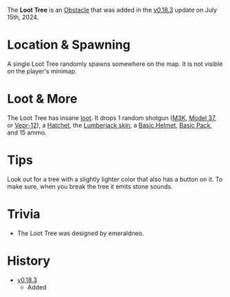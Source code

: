 <Stub/>

The **Loot Tree** is an [Obstacle](/obstacles) that was added in the [v0.18.3](https://github.com/HasangerGames/suroi/releases/tag/v0.18.3) update on July 15th, 2024.

# Location & Spawning

A single Loot Tree randomly spawns somewhere on the map. It is not visible on the player's minimap.

# Loot & More

The Loot Tree has insane [loot](/loot#loot_tree). It drops 1 random shotgun ([M3K](/weapons/guns/m3k), [Model 37](/weapons/guns/model_37), or [Vepr-12](/weapons/guns/vepr12)), a [Hatchet](/weapons/melee/hatchet), the [Lumberjack skin](/skins), a [Basic Helmet](/equipment/armor/basic_helmet), [Basic Pack](/equipment/backpacks/basic_pack), and 15 ammo.

# Tips

Look out for a tree with a slightly lighter color that also has a button on it. To make sure, when you break the tree it emits stone sounds.

# Trivia

- The Loot Tree was designed by emeraldneo.

# History

- [v0.18.3](https://github.com/HasangerGames/suroi/releases/tag/v0.18.3)
  - Added